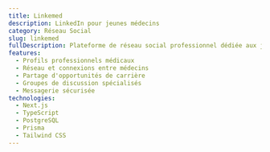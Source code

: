 ```yaml
---
title: Linkemed
description: LinkedIn pour jeunes médecins
category: Réseau Social
slug: linkemed
fullDescription: Plateforme de réseau social professionnel dédiée aux jeunes médecins, facilitant le networking, le partage d'expériences et les opportunités de carrière dans le secteur médical.
features:
  - Profils professionnels médicaux
  - Réseau et connexions entre médecins
  - Partage d'opportunités de carrière
  - Groupes de discussion spécialisés
  - Messagerie sécurisée
technologies:
  - Next.js
  - TypeScript
  - PostgreSQL
  - Prisma
  - Tailwind CSS
---
```

